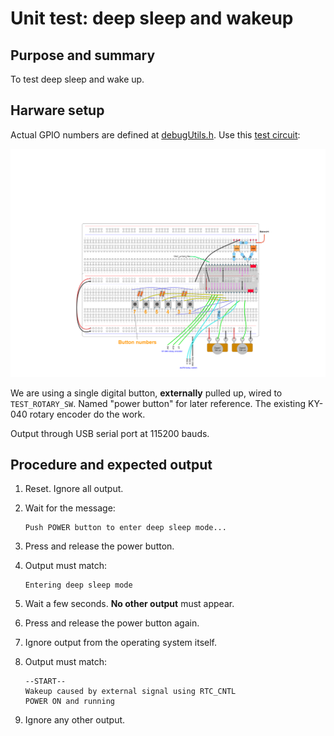 # Unit test: deep sleep and wakeup

## Purpose and summary

To test deep sleep and wake up.

## Harware setup

Actual GPIO numbers are defined at [debugUtils.h](./debugUtils.h).
Use this [test circuit](../../Protoboards/ESP32-WROOM-DevKitC-1.diy):

![Test circuit image](../../Protoboards/ProtoBoard-ESP32-Dekvit-C-1.png)

We are using a single digital button, **externally** pulled up, wired to `TEST_ROTARY_SW`. Named "power button" for later reference. The existing KY-040 rotary encoder do the work.

Output through USB serial port at 115200 bauds.

## Procedure and expected output

1. Reset. Ignore all output.
2. Wait for the message:

   ```text
   Push POWER button to enter deep sleep mode...
   ```

3. Press and release the power button.
4. Output must match:

   ```text
   Entering deep sleep mode
   ```

5. Wait a few seconds. **No other output** must appear.
6. Press and release the power button again.
7. Ignore output from the operating system itself.
8. Output must match:

   ```text
   --START--
   Wakeup caused by external signal using RTC_CNTL
   POWER ON and running
   ```

9. Ignore any other output.
